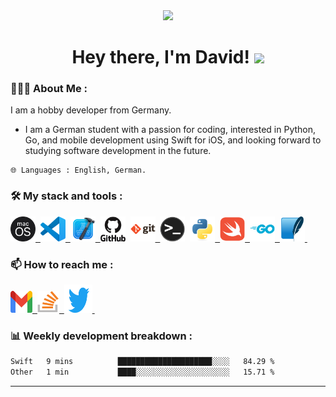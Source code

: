 <div id="header" align="center">
  <img src="https://media.giphy.com/media/du3J3cXyzhj75IOgvA/giphy.gif" width="100"/>
  
  <h1>
    Hey there, I'm David!
    <img src="https://media.giphy.com/media/hvRJCLFzcasrR4ia7z/giphy.gif" width="30px"/>
  </h1>
  </div>
  
  
### 👨🏻‍💻 About Me :
I am a hobby developer from Germany.

- I am a German student with a passion for coding, interested in Python, Go, and mobile development using Swift for iOS, and looking forward to studying software development in the future.

```
🌐 Languages : English, German.
```

### 🛠️ My stack and tools :

<div>
  <a href="https://www.apple.com/macos/">
    <img src="./img/macOS.svg" title="macOS" alt="macOS" width="40" height="40"/>&nbsp;
  </a>
  <a href="https://code.visualstudio.com">
    <img src="https://github.com/devicons/devicon/blob/master/icons/vscode/vscode-original.svg" title="Visual Studio Code" alt="Visual Studio Code" width="40" height="40"/>&nbsp;
  </a>
  <a href="https://developer.apple.com/xcode/">
    <img src="https://github.com/devicons/devicon/blob/master/icons/xcode/xcode-original.svg"  title="XCode" alt="XCode" width="40" height="40"/>&nbsp;
  </a>
  <img src="https://github.com/devicons/devicon/blob/master/icons/github/github-original-wordmark.svg" title="Github"  alt="Github" width="40"/>&nbsp;
  <a href="https://git-scm.com">
    <img src="https://github.com/devicons/devicon/blob/master/icons/git/git-original-wordmark.svg" title="Git" alt="Git" width="40" height="40"/>&nbsp;
  </a>
  <img src="https://raw.githubusercontent.com/github/explore/80688e429a7d4ef2fca1e82350fe8e3517d3494d/topics/terminal/terminal.png" title="Terminal" alt="Terminal" width="40" height="40"/>&nbsp;
  <a href="https://www.python.org">
    <img src="https://github.com/devicons/devicon/blob/master/icons/python/python-original.svg" title="Python" alt="Python" width="40" height="40"/>&nbsp;
  </a>
  <a href="https://developer.apple.com/swift/">
    <img src="https://github.com/devicons/devicon/blob/master/icons/swift/swift-original.svg"  title="Swift" alt="Swift" width="40" height="40"/>&nbsp;
  </a>
  <a href="https://go.dev">
    <img src="https://github.com/devicons/devicon/blob/master/icons/go/go-original-wordmark.svg" title="Go" alt="Go" width="40" height="40"/>&nbsp;
  </a>
  <a href="https://www.sqlite.org/index.html">
    <img src="https://github.com/devicons/devicon/blob/master/icons/sqlite/sqlite-original.svg"  title="SQLite" alt="SQLite" width="40" height="40"/>&nbsp;
  </a>
</div>

### 📫 How to reach me :

<div>
    <a href="mailto: dav.riegel@gmail.com">
        <img src="./img/gmail.svg" title="Email", alt="Email" width="35" height="35"/>&nbsp;
    </a>
    <a href="https://stackoverflow.com/users/17286142/david">
        <img src="./img/stack-overflow.svg", title="Stackoverflow", alt="Stackoverflow" width="35" height="35"/>&nbsp;
    </a>
    <a href="https://twitter.com/davidjusvibin">
        <img src="./img/twitter.svg", title="Twitter", alt="Twitter" width="45" height="45"/>&nbsp;
    </a>
</div>

### 📊 Weekly development breakdown :
<!--START_SECTION:waka-->

```txt
Swift   9 mins          █████████████████████░░░░   84.29 %
Other   1 min           ████░░░░░░░░░░░░░░░░░░░░░   15.71 %
```

<!--END_SECTION:waka-->

---

<!--
<div align=center> 
         <img src="https://readme-typing-svg.herokuapp.com?color=%2336BCF7&size=32&center=true&vCenter=true&width=600&height=50&lines=Fun+Facts:+;I+am+half+bulgarian;I+am+1,70m;I+started+programming+at+12+years;" alt="Headline" /> 
     </div>-->